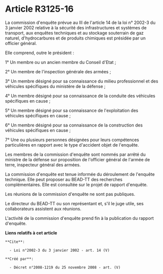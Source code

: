 # Article R3125-16

La commission d'enquête prévue au III de l'article 14 de la loi n° 2002-3 du 3 janvier 2002 relative à la sécurité des
infrastructures et systèmes de transport, aux enquêtes techniques et au stockage souterrain de gaz naturel, d'hydrocarbures
et de produits chimiques est présidée par un officier général. 

Elle comprend, outre le président : 

1° Un membre ou un ancien membre du Conseil d'Etat ; 

2° Un membre de l'inspection générale des armées ; 

3° Un membre désigné pour sa connaissance du milieu professionnel et des véhicules spécifiques du ministère de la défense ; 

4° Un membre désigné pour sa connaissance de la conduite des véhicules spécifiques en cause ; 

5° Un membre désigné pour sa connaissance de l'exploitation des véhicules spécifiques en cause ; 

6° Un membre désigné pour sa connaissance de la construction des véhicules spécifiques en cause ; 

7° Une ou plusieurs personnes désignées pour leurs compétences particulières en rapport avec le type d'accident objet de
l'enquête. 

Les membres de la commission d'enquête sont nommés par arrêté du ministre de la défense sur proposition de l'officier général
de l'armée de terre, inspecteur général des armées. 

La commission d'enquête est tenue informée du déroulement de l'enquête technique. Elle peut proposer au BEAD-TT des
recherches complémentaires. Elle est consultée sur le projet de rapport d'enquête. 

Les réunions de la commission d'enquête ne sont pas publiques. 

Le directeur du BEAD-TT ou son représentant et, s'il le juge utile, ses collaborateurs assistent aux réunions.

L'activité de la commission d'enquête prend fin à la publication du rapport d'enquête.

**Liens relatifs à cet article**

	**Cite**:

	  - Loi n°2002-3 du 3 janvier 2002 - art. 14 (V)

	**Créé par**:

	  - Décret n°2008-1219 du 25 novembre 2008 - art. (V)
